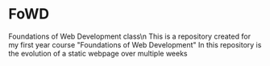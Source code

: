 # FoWD
Foundations of Web Development class\n
This is a repository created for my first year course "Foundations of Web Development"
In this repository is the evolution of a static webpage over multiple weeks
